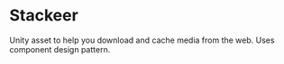 # Stackeer
Unity asset to help you download and cache media from the web. Uses component design pattern.
